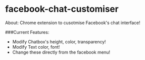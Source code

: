 facebook-chat-customiser
========================

About: Chrome extension to cusotmise Facebook's chat interface!

###Current Features:
 - Modify Chatbox's height, color, transparency!
 - Modify Text color, font!
 - Change these directly from the facebook menu!

